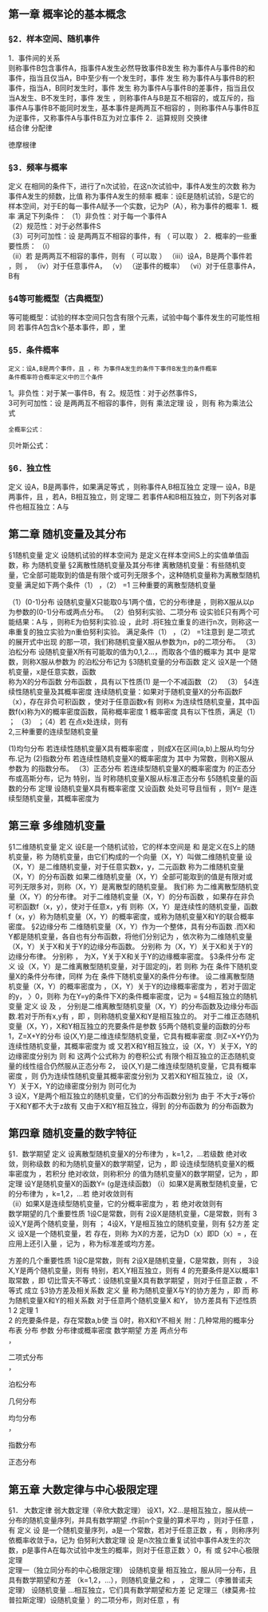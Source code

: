 
## 第一章   概率论的基本概念
### §2．样本空间、随机事件
1．事件间的关系  
则称事件B包含事件A，指事件A发生必然导致事件B发生
                称为事件A与事件B的和事件，指当且仅当A，B中至少有一个发生时，事件 发生
                称为事件A与事件B的积事件，指当A，B同时发生时，事件 发生
                称为事件A与事件B的差事件，指当且仅当A发生、B不发生时，事件 发生
                 ，则称事件A与B是互不相容的，或互斥的，指事件A与事件B不能同时发生，基本事件是两两互不相容的
                 ，则称事件A与事件B互为逆事件，又称事件A与事件B互为对立事件
2．运算规则 交换律   
结合律 
分配律 
    
徳摩根律 
### §3．频率与概率
定义   在相同的条件下，进行了n次试验，在这n次试验中，事件A发生的次数 称为事件A发生的频数，比值 称为事件A发生的频率
概率：设E是随机试验，S是它的样本空间，对于E的每一事件A赋予一个实数，记为P（A），称为事件的概率
1．概率 满足下列条件：
（1）非负性：对于每一个事件A     
（2）规范性：对于必然事件S   
（3）可列可加性：设 是两两互不相容的事件，有 （ 可以取 ）
2．概率的一些重要性质：
（i）    
（ii）若 是两两互不相容的事件，则有 （ 可以取 ）
（iii）设A，B是两个事件若 ，则 ， 
（iv）对于任意事件A， 
（v）    （逆事件的概率）
（vi）对于任意事件A，B有 
### §4等可能概型（古典概型）
等可能概型：试验的样本空间只包含有限个元素，试验中每个事件发生的可能性相同
若事件A包含k个基本事件，即 ，里  
### §5．条件概率
	定义：设A,B是两个事件，且 ，称 为事件A发生的条件下事件B发生的条件概率
	条件概率符合概率定义中的三个条件
1。非负性：对于某一事件B，有 
       2。规范性：对于必然事件S，  
3可列可加性：设 是两两互不相容的事件，则有 
	乘法定理   设 ，则有 称为乘法公式

	全概率公式：  
贝叶斯公式：   
### §6．独立性
定义     设A，B是两事件，如果满足等式 ，则称事件A,B相互独立
定理一   设A，B是两事件，且 ，若A，B相互独立，则 
定理二   若事件A和B相互独立，则下列各对事件也相互独立：A与 
## 第二章   随机变量及其分布
§1随机变量
定义    设随机试验的样本空间为 是定义在样本空间S上的实值单值函数，称 为随机变量
§2离散性随机变量及其分布律
	离散随机变量：有些随机变量，它全部可能取到的值是有限个或可列无限多个，这种随机变量称为离散型随机变量
 满足如下两个条件（1） ，（2） =1
	三种重要的离散型随机变量

（1）(0-1)分布
     设随机变量X只能取0与1两个值，它的分布律是 ，则称X服从以p为参数的(0-1)分布或两点分布。
（2）伯努利实验、二项分布
     设实验E只有两个可能结果：A与 ，则称E为伯努利实验.设 ，此时 .将E独立重复的进行n次，则称这一串重复的独立实验为n重伯努利实验。
      满足条件（1） ，（2） =1注意到 是二项式 的展开式中出现 的那一项，我们称随机变量X服从参数为n，p的二项分布。
（3）泊松分布
     设随机变量X所有可能取的值为0,1,2…，而取各个值的概率为    其中 是常数，则称X服从参数为 的泊松分布记为 
§3随机变量的分布函数
定义  设X是一个随机变量，x是任意实数，函数  
称为X的分布函数
分布函数 ，具有以下性质(1)  是一个不减函数  （2）    （3） 
§4连续性随机变量及其概率密度
   连续随机变量：如果对于随机变量X的分布函数F（x），存在非负可积函数 ，使对于任意函数x有 则称x 为连续性随机变量，其中函数f(x)称为X的概率密度函数，简称概率密度
1 概率密度 具有以下性质，满足（1） ；
（3） ；（4）若 在点x处连续，则有  
2,三种重要的连续型随机变量

 (1)均匀分布
若连续性随机变量X具有概率密度 ，则成X在区间(a,b)上服从均匀分布.记为 
 (2)指数分布
若连续性随机变量X的概率密度为   其中 为常数，则称X服从参数为 的指数分布。
（3）正态分布
若连续型随机变量X的概率密度为  的正态分布或高斯分布，记为 
特别，当 时称随机变量X服从标准正态分布
§5随机变量的函数的分布
定理   设随机变量X具有概率密度 又设函数 处处可导且恒有 ，则Y= 是连续型随机变量，其概率密度为 
## 第三章    多维随机变量
§1二维随机变量
定义 设E是一个随机试验，它的样本空间是 和 是定义在S上的随机变量，称 为随机变量，由它们构成的一个向量（X，Y）叫做二维随机变量
设（X，Y）是二维随机变量，对于任意实数x，y，二元函数 称为二维随机变量（X，Y）的分布函数
如果二维随机变量（X，Y）全部可能取到的值是有限对或可列无限多对，则称（X，Y）是离散型的随机变量。
我们称 为二维离散型随机变量（X，Y）的分布律。
对于二维随机变量（X，Y）的分布函数 ，如果存在非负可积函数f（x，y），使对于任意x，y有 则称（X，Y）是连续性的随机变量，函数f（x，y）称为随机变量（X，Y）的概率密度，或称为随机变量X和Y的联合概率密度。
§2边缘分布
二维随机变量（X，Y）作为一个整体，具有分布函数 .而X和Y都是随机变量，各自也有分布函数，将他们分别记为 ，依次称为二维随机变量（X，Y）关于X和关于Y的边缘分布函数。
        分别称  为（X，Y）关于X和关于Y的边缘分布律。
                  分别称 ， 为X，Y关于X和关于Y的边缘概率密度。
§3条件分布
定义    设（X，Y）是二维离散型随机变量，对于固定的j，若 
则称 为在 条件下随机变量X的条件分布律，同样 为在 条件下随机变量X的条件分布律。
设二维离散型随机变量（X，Y）的概率密度为 ，（X，Y）关于Y的边缘概率密度为 ，若对于固定的y， 〉0，则称 为在Y=y的条件下X的条件概率密度，记为 = 
§4相互独立的随机变量 
定义 设 及 ， 分别是二维离散型随机变量（X，Y）的分布函数及边缘分布函数.若对于所有x,y有 ，即 ，则称随机变量X和Y是相互独立的。
对于二维正态随机变量（X，Y），X和Y相互独立的充要条件是参数 
§5两个随机变量的函数的分布
1，Z=X+Y的分布
   设(X,Y)是二维连续型随机变量，它具有概率密度 .则Z=X+Y仍为连续性随机变量，其概率密度为 或 
又若X和Y相互独立，设（X，Y）关于X，Y的边缘密度分别为 则  和 这两个公式称为 的卷积公式
有限个相互独立的正态随机变量的线性组合仍然服从正态分布
2， 
设(X,Y)是二维连续型随机变量，它具有概率密度 ，则 
仍为连续性随机变量其概率密度分别为  又若X和Y相互独立，设（X，Y）关于X，Y的边缘密度分别为 则可化为      
3 
设X，Y是两个相互独立的随机变量，它们的分布函数分别为 由于 不大于z等价于X和Y都不大于z故有 又由于X和Y相互独立，得到 的分布函数为 
 的分布函数为 
## 第四章   随机变量的数字特征
§1．数学期望
定义   设离散型随机变量X的分布律为 ，k=1,2，…若级数 绝对收敛，则称级数 的和为随机变量X的数学期望，记为 ，即 
       设连续型随机变量X的概率密度为 ，若积分 绝对收敛，则称积分 的值为随机变量X的数学期望，记为 ，即 
定理   设Y是随机变量X的函数Y= (g是连续函数)
（i）如果X是离散型随机变量，它的分布律为 ，k=1,2，…若 绝对收敛则有   
（ii）如果X是连续型随机变量，它的分概率密度为 ，若 绝对收敛则有   
数学期望的几个重要性质
1设C是常数，则有 
2设X是随机变量，C是常数，则有 
3设X,Y是两个随机变量，则有 ；
4设X，Y是相互独立的随机变量，则有 
§2方差
定义   设X是一个随机变量，若 存在，则称 为X的方差，记为D（x）即D（x）= ，在应用上还引入量 ，记为 ，称为标准差或均方差。
 
方差的几个重要性质
1设C是常数，则有 
2设X是随机变量，C是常数，则有 ， 
3设X,Y是两个随机变量，则有 特别，若X,Y相互独立，则有 
4 的充要条件是X以概率1取常数 ，即 
切比雪夫不等式：设随机变量X具有数学期望 ，则对于任意正数 ，不等式 成立
§3协方差及相关系数
定义   量 称为随机变量X与Y的协方差为 ，即 
而 称为随机变量X和Y的相关系数
对于任意两个随机变量X 和Y， 
协方差具有下述性质
1 
2 
定理    1     
        2     的充要条件是，存在常数a,b使 
当  0时，称X和Y不相关
附：几种常用的概率分布表
分布	参数	分布律或概率密度	数学期望	方差
两点分布	 
 ， 
 
 

二项式分布	  
 ，
 
 

泊松分布	 
 
 
 

几何分布	 
 
 
 

均匀分布	 
 ，
 
 

指数分布	 
 
 
 

正态分布	 
 
 
 
 


## 第五章 大数定律与中心极限定理
§1． 大数定律
弱大数定理（辛欣大数定理）  设X1，X2…是相互独立，服从统一分布的随机变量序列，并具有数学期望 .作前n个变量的算术平均 ，则对于任意 ，有 
定义    设 是一个随机变量序列，a是一个常数，若对于任意正数 ，有 ，则称序列 依概率收敛于a，记为 
伯努利大数定理   设 是n次独立重复试验中事件A发生的次数，p是事件A在每次试验中发生的概率，则对于任意正数 〉0，有 或 
§2中心极限定理   
定理一（独立同分布的中心极限定理）  设随机变量 相互独立，服从同一分布，且具有数学期望和方差 （k=1,2，…），则随机变量之和 ，  ，
定理二（李雅普诺夫定理）   设随机变量 …相互独立，它们具有数学期望和方差 记 
定理三（棣莫弗-拉普拉斯定理）设随机变量 ）的二项分布，则对任意 ，有  





